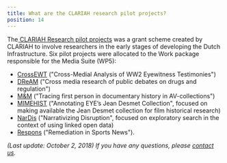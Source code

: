 ```yaml
---
title: What are the CLARIAH research pilot projects?
position: 14
---
```


The[ CLARIAH Research pilot projects](https://clariah.nl/projecten/research-pilots) was a grant scheme created by CLARIAH to involve researchers in the early stages of developing the Dutch Infrastructure. Six pilot projects were allocated to the Work package responsible for the Media Suite (WP5):

- [CrossEWT](https://clariah.nl/en/projects/research-pilots/granted-pilot-research-projects/crossewt) ("Cross-Medial Analysis of WW2 Eyewitness Testimonies")
- [DReAM](https://clariah.nl/en/projects/research-pilots/granted-pilot-research-projects/dream) ("Cross media research of public debates on drugs and regulation")
- [M&M](https://clariah.nl/en/projects/research-pilots/granted-pilot-research-projects/m-m) ("Tracing first person in documentary history in AV-collections")
- [MIMEHIST](https://clariah.nl/en/projects/research-pilots/granted-pilot-research-projects/mimehist) ("Annotating EYE’s Jean Desmet Collection", focused on making available the Jean Desmet collection for film historical research)
- [NarDis](https://clariah.nl/en/projects/research-pilots/granted-pilot-research-projects/nardis) ("Narrativizing Disruption", focused on exploratory search in the context of using linked open data)
- [Respons](https://clariah.nl/en/projects/research-pilots/granted-pilot-research-projects/respons) ("Remediation in Sports News").



*(Last update: October 2, 2018)* *If you have any questions, please [contact us]( /contact ).*